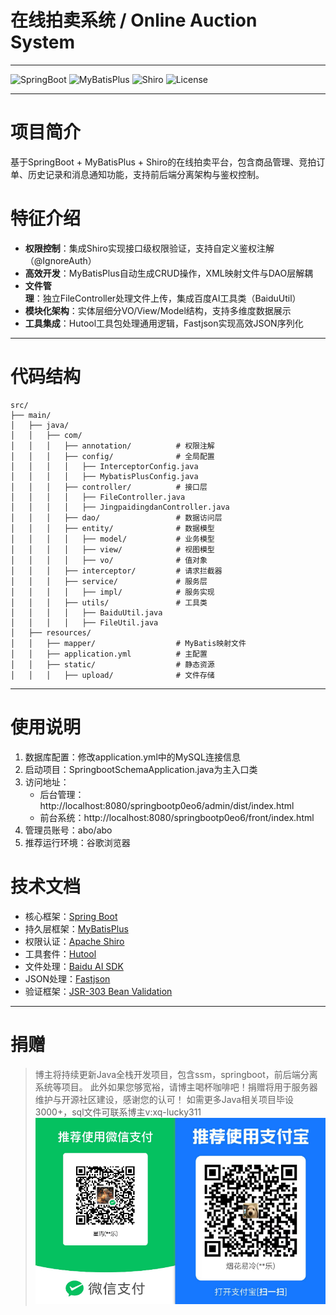 # 在线拍卖系统 / Online Auction System
---

![SpringBoot](https://img.shields.io/badge/SpringBoot-2.x-brightgreen)
![MyBatisPlus](https://img.shields.io/badge/MyBatisPlus-2.3-orange)
![Shiro](https://img.shields.io/badge/Shiro-1.3.2-blue)
![License](https://img.shields.io/badge/License-Apache2.0-orange)

---
# 项目简介  
基于SpringBoot + MyBatisPlus + Shiro的在线拍卖平台，包含商品管理、竞拍订单、历史记录和消息通知功能，支持前后端分离架构与鉴权控制。

# 特征介绍  
- ​**权限控制**：集成Shiro实现接口级权限验证，支持自定义鉴权注解（@IgnoreAuth）  
- ​**高效开发**：MyBatisPlus自动生成CRUD操作，XML映射文件与DAO层解耦  
- ​**文件管理**：独立FileController处理文件上传，集成百度AI工具类（BaiduUtil）  
- ​**模块化架构**：实体层细分VO/View/Model结构，支持多维度数据展示  
- ​**工具集成**：Hutool工具包处理通用逻辑，Fastjson实现高效JSON序列化  
---

# 代码结构 
```
src/
├── main/
│   ├── java/
│   │   ├── com/
│   │   │   ├── annotation/          # 权限注解
│   │   │   ├── config/              # 全局配置
│   │   │   │   ├── InterceptorConfig.java
│   │   │   │   ├── MybatisPlusConfig.java
│   │   │   ├── controller/          # 接口层
│   │   │   │   ├── FileController.java
│   │   │   │   ├── JingpaidingdanController.java
│   │   │   ├── dao/                 # 数据访问层
│   │   │   ├── entity/              # 数据模型
│   │   │   │   ├── model/           # 业务模型
│   │   │   │   ├── view/            # 视图模型
│   │   │   │   ├── vo/              # 值对象
│   │   │   ├── interceptor/         # 请求拦截器
│   │   │   ├── service/             # 服务层
│   │   │   │   ├── impl/            # 服务实现
│   │   │   ├── utils/               # 工具类
│   │   │   │   ├── BaiduUtil.java
│   │   │   │   ├── FileUtil.java
│   ├── resources/
│   │   ├── mapper/                  # MyBatis映射文件
│   │   ├── application.yml          # 主配置
│   │   ├── static/                  # 静态资源
│   │   │   ├── upload/              # 文件存储
```
---

# 使用说明
1. 数据库配置：修改application.yml中的MySQL连接信息
2. 启动项目：SpringbootSchemaApplication.java为主入口类
3. 访问地址：
   - 后台管理：http://localhost:8080/springbootp0eo6/admin/dist/index.html 
   - 前台系统：http://localhost:8080/springbootp0eo6/front/index.html
4. 管理员账号：abo/abo
5. 推荐运行环境：谷歌浏览器

# 技术文档
* 核心框架：[Spring Boot](https://spring.io/projects/spring-boot)
* 持久层框架：[MyBatisPlus](https://mp.baomidou.com)
* 权限认证：[Apache Shiro](https://shiro.apache.org)
* 工具套件：[Hutool](https://hutool.cn)
* 文件处理：[Baidu AI SDK](https://ai.baidu.com/sdk)
* JSON处理：[Fastjson](https://github.com/alibaba/fastjson)
* 验证框架：[JSR-303 Bean Validation](https://beanvalidation.org)
---

# 捐赠
> 博主将持续更新Java全栈开发项目，包含ssm，springboot，前后端分离系统等项目。
> 此外如果您够宽裕，请博主喝杯咖啡吧！捐赠将用于服务器维护与开源社区建设，感谢您的认可！
> 如需更多Java相关项目毕设3000+，sql文件可联系博主v:xq-lucky311
![输入图片说明](%E7%91%9E%E5%B9%B8%EF%BC%81%E7%91%9E%E5%B9%B8%EF%BC%81.png)
